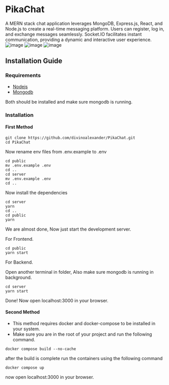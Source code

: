 # PikaChat
 A MERN stack chat application leverages MongoDB, Express.js, React, and Node.js to create a real-time messaging platform. Users can register, log in, and exchange messages seamlessly. Socket.IO facilitates instant communication, providing a dynamic and interactive user experience.
![image](https://github.com/divinoalexander/PikaChat/assets/98259356/131c4cf3-71a0-4bfc-a9e4-1a7119133128)
![image](https://github.com/divinoalexander/PikaChat/assets/98259356/3c613553-3047-40c0-86bb-aca2d2acab0b)
![image](https://github.com/divinoalexander/PikaChat/assets/98259356/1d4f06d8-f63b-4fc0-a768-f7a79f9b5139)


## Installation Guide

### Requirements
- [Nodejs](https://nodejs.org/en/download)
- [Mongodb](https://www.mongodb.com/docs/manual/administration/install-community/)

Both should be installed and make sure mongodb is running.
### Installation

#### First Method
```shell
git clone https://github.com/divinoalexander/PikaChat.git
cd PikaChat
```
Now rename env files from .env.example to .env
```shell
cd public
mv .env.example .env
cd ..
cd server
mv .env.example .env
cd ..
```

Now install the dependencies
```shell
cd server
yarn
cd ..
cd public
yarn
```
We are almost done, Now just start the development server.

For Frontend.
```shell
cd public
yarn start
```
For Backend.

Open another terminal in folder, Also make sure mongodb is running in background.
```shell
cd server
yarn start
```
Done! Now open localhost:3000 in your browser.

#### Second Method
- This method requires docker and docker-compose to be installed in your system.
- Make sure you are in the root of your project and run the following command.

```shell
docker compose build --no-cache
```
after the build is complete run the containers using the following command
```shell
docker compose up
```
now open localhost:3000 in your browser.
